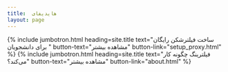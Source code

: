 ```yaml
---
title:  هایدیفای
layout: page
---
```


{% include jumbotron.html heading=site.title text="ساخت فیلترشکن رایگان برای دانشجویان " button-text="مشاهده بیشتر" button-link="setup_proxy.html" %}
{% include jumbotron.html heading=site.title text="فیلترینگ چگونه کار می‌کند؟" button-text="مشاهده بیشتر" button-link="about.html" %}
